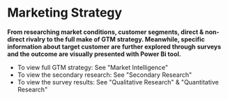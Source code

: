 # Marketing Strategy
**From researching market conditions, customer segments, direct & non-direct rivalry to the full make of GTM strategy. Meanwhile, specific information about target customer are further explored through surveys and the outcome are visually presented with Power Bi tool.**
- To view full GTM strategy: See "Market Intelligence"
- To view the secondary research: See "Secondary Research"
- To view the survey results: See "Qualitative Research" & "Quantitative Research"

